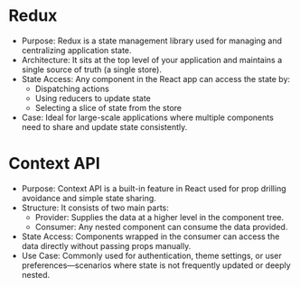 Redux
=======
* Purpose: Redux is a state management library used for managing and centralizing application state.
* Architecture: It sits at the top level of your application and maintains a single source of truth (a single store).
* State Access: Any component in the React app can access the state by:
     * Dispatching actions
     * Using reducers to update state
     * Selecting a slice of state from the store
* Case: Ideal for large-scale applications where multiple components need to share and update state consistently.

Context API
==========
* Purpose: Context API is a built-in feature in React used for prop drilling avoidance and simple state sharing.
* Structure: It consists of two main parts:
    * Provider: Supplies the data at a higher level in the component tree.
    * Consumer: Any nested component can consume the data provided.
* State Access: Components wrapped in the consumer can access the data directly without passing props manually.
* Use Case: Commonly used for authentication, theme settings, or user preferences—scenarios where state is not frequently updated or deeply nested.